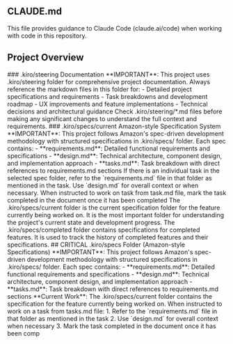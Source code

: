 ## CLAUDE.md

This file provides guidance to Claude Code (claude.ai/code) when working with code in this repository.

## Project Overview

\### .kiro/steering Documentation \*\*IMPORTANT\*\*: This project uses .kiro/steering folder for comprehensive project documentation. Always reference the markdown files in this folder for: - Detailed project specifications and requirements - Task breakdowns and development roadmap - UX improvements and feature implementations - Technical decisions and architectural guidance Check .kiro/steering/\*.md files before making any significant changes to understand the full context and requirements. ### .kiro/specs/current Amazon-style Specification System \*\*IMPORTANT\*\*: This project follows Amazon's spec-driven development methodology with structured specifications in .kiro/specs/ folder. Each spec contains: - \*\*requirements.md\*\*: Detailed functional requirements and specifications - \*\*design.md\*\*: Technical architecture, component design, and implementation approach - \*\*tasks.md\*\*: Task breakdown with direct references to requirements.md sections If there is an individual task in the selected spec folder, refer to the \`requirements.md\` file in that folder as mentioned in the task. Use \`design.md\` for overall context or when necessary. When instructed to work on task from task.md file, mark the task completed in the document once it has been completed The .kiro/specs/current folder is the current specification folder for the feature currently being worked on. It is the most important folder for understanding the project's current state and development progress. The .kiro/specs/completed folder contains specifications for completed features. It is used to track the history of completed features and their specifications. ## CRITICAL .kiro/specs Folder (Amazon-style Specifications) \*\*IMPORTANT\*\*: This project follows Amazon's spec-driven development methodology with structured specifications in .kiro/specs/ folder. Each spec contains: - \*\*requirements.md\*\*: Detailed functional requirements and specifications - \*\*design.md\*\*: Technical architecture, component design, and implementation approach - \*\*tasks.md\*\*: Task breakdown with direct references to requirements.md sections \*\*Current Work\*\*: The .kiro/specs/current folder contains the specification for the feature currently being worked on. When instructed to work on a task from tasks.md file: 1. Refer to the \`requirements.md\` file in that folder as mentioned in the task 2. Use \`design.md\` for overall context when necessary 3. Mark the task completed in the document once it has been comp
